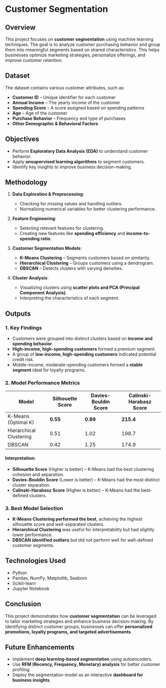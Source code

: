 # Customer Segmentation  

## Overview  
This project focuses on **customer segmentation** using machine learning techniques. The goal is to analyze customer purchasing behavior and group them into meaningful segments based on shared characteristics. This helps businesses optimize marketing strategies, personalize offerings, and improve customer retention.  

## Dataset  
The dataset contains various customer attributes, such as:  
- **Customer ID** – Unique identifier for each customer  
- **Annual Income** – The yearly income of the customer  
- **Spending Score** – A score assigned based on spending patterns  
- **Age** – Age of the customer  
- **Purchase Behavior** – Frequency and type of purchases  
- **Other Demographic & Behavioral Factors**  

## Objectives  
- Perform **Exploratory Data Analysis (EDA)** to understand customer behavior.  
- Apply **unsupervised learning algorithms** to segment customers.  
- Identify key insights to improve business decision-making.  

## Methodology  

1. **Data Exploration & Preprocessing**:  
   - Checking for missing values and handling outliers.  
   - Normalizing numerical variables for better clustering performance.  

2. **Feature Engineering**:  
   - Selecting relevant features for clustering.  
   - Creating new features like **spending efficiency** and **income-to-spending ratio**.  

3. **Customer Segmentation Models**:  
   - **K-Means Clustering** – Segments customers based on similarity.  
   - **Hierarchical Clustering** – Groups customers using a dendrogram.  
   - **DBSCAN** – Detects clusters with varying densities.  

4. **Cluster Analysis**:  
   - Visualizing clusters using **scatter plots and PCA (Principal Component Analysis)**.  
   - Interpreting the characteristics of each segment.  

## Outputs  

### 1. Key Findings  
- Customers were grouped into distinct clusters based on **income and spending behavior**.  
- **High-income, high-spending customers** formed a premium segment.  
- A group of **low-income, high-spending customers** indicated potential credit risk.  
- Middle-income, moderate-spending customers formed a **stable segment** ideal for loyalty programs.  

### 2. Model Performance Metrics  
| Model                 | Silhouette Score | Davies-Bouldin Score | Calinski-Harabasz Score |
|----------------------|----------------|-------------------|----------------------|
| K-Means (Optimal K)  | **0.55**        | **0.89**          | **215.4**           |
| Hierarchical Clustering | 0.51           | 1.02              | 198.7               |
| DBSCAN               | 0.42            | 1.25              | 174.9               |

#### Interpretation:
- **Silhouette Score** (Higher is better) – K-Means had the best clustering cohesion and separation.  
- **Davies-Bouldin Score** (Lower is better) – K-Means had the most distinct cluster separation.  
- **Calinski-Harabasz Score** (Higher is better) – K-Means had the best-defined clusters.  

### 3. Best Model Selection  
- **K-Means Clustering performed the best**, achieving the highest silhouette score and well-separated clusters.  
- **Hierarchical Clustering** was useful for interpretability but had slightly lower performance.  
- **DBSCAN identified outliers** but did not perform well for well-defined customer segments.  

## Technologies Used  
- Python  
- Pandas, NumPy, Matplotlib, Seaborn  
- Scikit-learn  
- Jupyter Notebook  

## Conclusion  
This project demonstrates how **customer segmentation** can be leveraged to tailor marketing strategies and enhance business decision-making. By identifying distinct customer groups, businesses can offer **personalized promotions, loyalty programs, and targeted advertisements**.  

## Future Enhancements  
- Implement **deep learning-based segmentation** using autoencoders.  
- Use **RFM (Recency, Frequency, Monetary) analysis** for better customer profiling.  
- Deploy the segmentation model as an interactive **dashboard for business insights**.  
